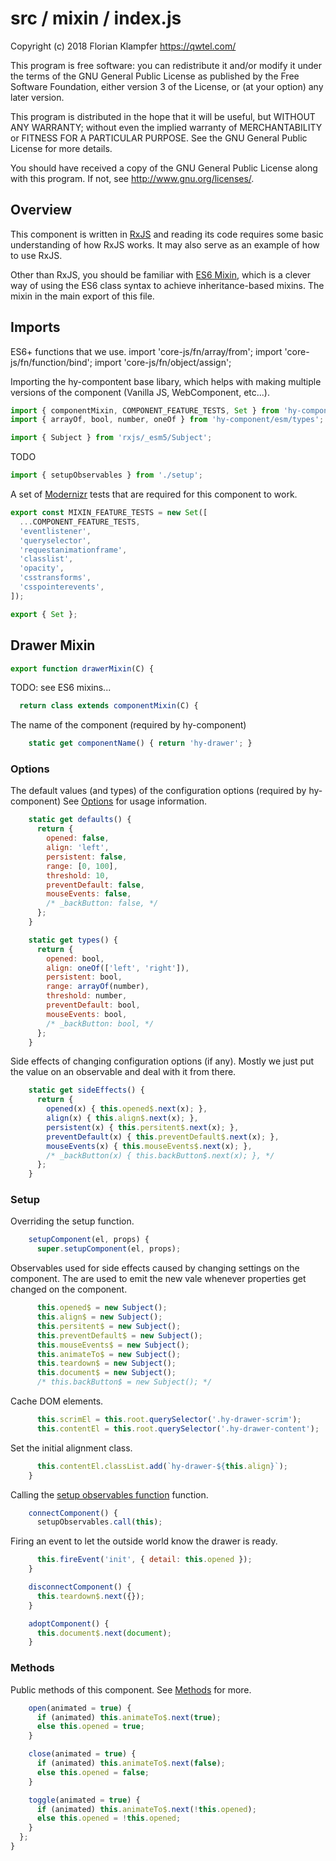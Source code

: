 # src / mixin / index.js
Copyright (c) 2018 Florian Klampfer <https://qwtel.com/>

This program is free software: you can redistribute it and/or modify
it under the terms of the GNU General Public License as published by
the Free Software Foundation, either version 3 of the License, or
(at your option) any later version.

This program is distributed in the hope that it will be useful,
but WITHOUT ANY WARRANTY; without even the implied warranty of
MERCHANTABILITY or FITNESS FOR A PARTICULAR PURPOSE.  See the
GNU General Public License for more details.

You should have received a copy of the GNU General Public License
along with this program.  If not, see <http://www.gnu.org/licenses/>.

## Overview
This component is written in [RxJS] and reading its code requires some basic understanding
of how RxJS works. It may also serve as an example of how to use RxJS.

Other than RxJS, you should be familiar with [ES6 Mixin][esmixins],
which is a clever way of using the ES6 class syntax to achieve inheritance-based mixins.
The mixin in the main export of this file.

## Imports
ES6+ functions that we use.
import 'core-js/fn/array/from';
import 'core-js/fn/function/bind';
import 'core-js/fn/object/assign';

Importing the hy-compontent base libary,
which helps with making multiple versions of the component (Vanilla JS, WebComponent, etc...).


```js
import { componentMixin, COMPONENT_FEATURE_TESTS, Set } from 'hy-component/esm/component';
import { arrayOf, bool, number, oneOf } from 'hy-component/esm/types';

import { Subject } from 'rxjs/_esm5/Subject';
```

TODO


```js
import { setupObservables } from './setup';
```

A set of [Modernizr] tests that are required for this component to work.


```js
export const MIXIN_FEATURE_TESTS = new Set([
  ...COMPONENT_FEATURE_TESTS,
  'eventlistener',
  'queryselector',
  'requestanimationframe',
  'classlist',
  'opacity',
  'csstransforms',
  'csspointerevents',
]);

export { Set };
```

## Drawer Mixin


```js
export function drawerMixin(C) {
```

TODO: see ES6 mixins...


```js
  return class extends componentMixin(C) {
```

The name of the component (required by hy-component)


```js
    static get componentName() { return 'hy-drawer'; }
```

### Options
The default values (and types) of the configuration options (required by hy-component)
See [Options](../../options.md) for usage information.


```js
    static get defaults() {
      return {
        opened: false,
        align: 'left',
        persistent: false,
        range: [0, 100],
        threshold: 10,
        preventDefault: false,
        mouseEvents: false,
        /* _backButton: false, */
      };
    }

    static get types() {
      return {
        opened: bool,
        align: oneOf(['left', 'right']),
        persistent: bool,
        range: arrayOf(number),
        threshold: number,
        preventDefault: bool,
        mouseEvents: bool,
        /* _backButton: bool, */
      };
    }
```

Side effects of changing configuration options (if any).
Mostly we just put the value on an observable and deal with it from there.


```js
    static get sideEffects() {
      return {
        opened(x) { this.opened$.next(x); },
        align(x) { this.align$.next(x); },
        persistent(x) { this.persitent$.next(x); },
        preventDefault(x) { this.preventDefault$.next(x); },
        mouseEvents(x) { this.mouseEvents$.next(x); },
        /* _backButton(x) { this.backButton$.next(x); }, */
      };
    }
```

### Setup
Overriding the setup function.


```js
    setupComponent(el, props) {
      super.setupComponent(el, props);
```

Observables used for side effects caused by changing settings on the component.
The are used to emit the new vale whenever properties get changed on the component.


```js
      this.opened$ = new Subject();
      this.align$ = new Subject();
      this.persitent$ = new Subject();
      this.preventDefault$ = new Subject();
      this.mouseEvents$ = new Subject();
      this.animateTo$ = new Subject();
      this.teardown$ = new Subject();
      this.document$ = new Subject();
      /* this.backButton$ = new Subject(); */
```

Cache DOM elements.


```js
      this.scrimEl = this.root.querySelector('.hy-drawer-scrim');
      this.contentEl = this.root.querySelector('.hy-drawer-content');
```

Set the initial alignment class.


```js
      this.contentEl.classList.add(`hy-drawer-${this.align}`);
    }
```

Calling the [setup observables function](./setup.md) function.


```js
    connectComponent() {
      setupObservables.call(this);
```

Firing an event to let the outside world know the drawer is ready.


```js
      this.fireEvent('init', { detail: this.opened });
    }

    disconnectComponent() {
      this.teardown$.next({});
    }

    adoptComponent() {
      this.document$.next(document);
    }
```

### Methods
Public methods of this component. See [Methods](../../methods.md) for more.


```js
    open(animated = true) {
      if (animated) this.animateTo$.next(true);
      else this.opened = true;
    }

    close(animated = true) {
      if (animated) this.animateTo$.next(false);
      else this.opened = false;
    }

    toggle(animated = true) {
      if (animated) this.animateTo$.next(!this.opened);
      else this.opened = !this.opened;
    }
  };
}
```

[rxjs]: https://github.com/ReactiveX/rxjs
[esmixins]: http://justinfagnani.com/2015/12/21/real-mixins-with-javascript-classes/
[modernizr]: https://modernizr.com/


